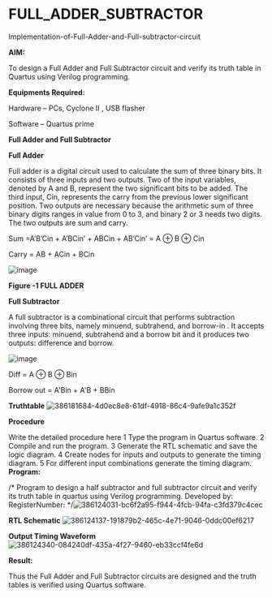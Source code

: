 # FULL_ADDER_SUBTRACTOR

Implementation-of-Full-Adder-and-Full-subtractor-circuit

**AIM:**

To design a Full Adder and Full Subtractor circuit and verify its truth table in Quartus using Verilog programming.

**Equipments Required:**

Hardware – PCs, Cyclone II , USB flasher

Software – Quartus prime

**Full Adder and Full Subtractor**

**Full Adder**

Full adder is a digital circuit used to calculate the sum of three binary bits. It consists of three inputs and two outputs. Two of the input variables, denoted by A and B, represent the two significant bits to be added. The third input, Cin, represents the carry from the previous lower significant position. Two outputs are necessary because the arithmetic sum of three binary digits ranges in value from 0 to 3, and binary 2 or 3 needs two digits. The two outputs are sum and carry.

Sum =A’B’Cin + A’BCin’ + ABCin + AB’Cin’ = A ⊕ B ⊕ Cin 

Carry = AB + ACin + BCin

![image](https://github.com/naavaneetha/FULL_ADDER_SUBTRACTOR/assets/154305477/0f30ba51-5ffb-4198-845f-18e054f675e7)

**Figure -1 FULL ADDER**

**Full Subtractor**

A full subtractor is a combinational circuit that performs subtraction involving three bits, namely minuend, subtrahend, and borrow-in . It accepts three inputs: minuend, subtrahend and a borrow bit and it produces two outputs: difference and borrow.

![image](https://github.com/naavaneetha/FULL_ADDER_SUBTRACTOR/assets/154305477/02b24f51-ab51-4304-9ad6-7b81ffc1ead5)

Diff = A ⊕ B ⊕ Bin 

Borrow out = A'Bin + A'B + BBin

**Truthtable**
![386181684-4d0ec8e8-61df-4918-86c4-9afe9a1c352f](https://github.com/user-attachments/assets/77c6f5ef-c011-4809-9b68-f3565a014d0f)

**Procedure**

Write the detailed procedure here
1 Type the program in Quartus software.
2 Compile and run the program.
3 Generate the RTL schematic and save the logic diagram.
4 Create nodes for inputs and outputs to generate the timing diagram.
5 For different input combinations generate the timing diagram.
**Program:**

/* Program to design a half subtractor and full subtractor circuit and verify its truth table in quartus using Verilog programming. Developed by: RegisterNumber:
*/![386124031-bc6f2a95-f944-4fcb-94fa-c3fd379c4cec](https://github.com/user-attachments/assets/cb005718-cab6-44d6-bbb2-fb0c0fe515b7)


**RTL Schematic**
![386124137-191879b2-465c-4e71-9046-0ddc00ef6217](https://github.com/user-attachments/assets/677974ab-923b-40eb-85c7-514aae7bc5d9)

**Output Timing Waveform**
![386124340-084240df-435a-4f27-9460-eb33ccf4fe6d](https://github.com/user-attachments/assets/022a61b1-f493-4faa-8044-a7b2cb36a020)

**Result:**

Thus the Full Adder and Full Subtractor circuits are designed and the truth tables is verified using Quartus software.



